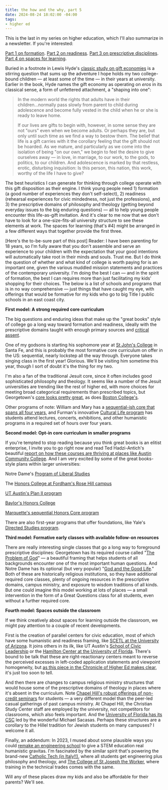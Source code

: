 ```yaml
---
title: the how and the why, part 5
date: 2024-08-24 18:02:00 -04:00
tags:
- higher ed
---
```


This is the last in my series on higher education, which I'll also summarize in a newsletter. If you're interested:

[Part 1 on formation](https://sarahendren.com/2024/06/10/the-how-and-the-why/).
[Part 2 on readiness](https://sarahendren.com/2024/06/14/the-how-and-the-why-part-2/).
[Part 3 on prescriptive disciplines](https://sarahendren.com/2024/06/21/the-how-and-the-why-part-3/).
[Part 4 on spaces for learning](https://sarahendren.com/2024/07/25/the-how-and-the-why-part-4/).

Buried in a footnote in Lewis Hyde's [classic study on gift economies](https://bookshop.org/p/books/the-gift-how-the-creative-spirit-transforms-the-world-lewis-hyde/18408257?ean=9781984897787) is a stirring question that sums up the adventure I hope holds my two college-bound children — at least some of the time — in their years at university. Earlier in the book, Hyde names the gift economy as operating on *eros* in its classical sense, a form of unfettered attachment, a "shaping into one": 

>In the modern world the rights that adults have in their children...normally pass slowly from parent to child during adolescence and become fully vested in the child when he or she is ready to leave home.
>
>If our lives are gifts to begin with, however, in some sense they are not "ours" even when we become adults. Or perhaps they are, but only until such time as we find a way to bestow them. The belief that life is a gift carries with it the corollary feeling that the gift should not be hoarded. As we mature, and particularly as we come into the isolation of being "on our own," we begin to feel the desire to give ourselves away — in love, in marriage, to our work, to the gods, to politics, to our children. And adolescence is marked by that restless, erotic, disturbing inquisition: Is this person, this nation, this work, worthy of the life I have to give?

The best heuristics I can generate for thinking through college operate with this gift disposition as their engine. I think young people need 1) formation (a good number of experiences they don't self-select), 2) readiness (rehearsal experiences for civic mindedness, not just the professions), and 3) the prescriptive domains of philosophy and theology (getting beyond everyday issues to the big enduring questions) — all to help young people encounter this life-as-gift invitation. And it's clear to me now that we don't have to look for a one-size-fits-all university structure to see these elements at work. The spaces for learning (that's #4) might be arranged in a few different ways that together provide the first three.

[Here's the to-be-sure part of this post] Reader: I have been parenting for 18 years, so I'm fully aware that you don't assemble and serve an experience to your children with the expectation that your good intentions will automatically take root in their minds and souls. Trust me. But I do think the question of whether and what kind of college is worth paying for is an important one, given the various muddled mission statements and practices of the contemporary university. I'm doing the best I can — and in the spirit of formation, the best I can requires more than just facilitating my kids' shopping for their choices. The below is a list of schools and programs that is in no way comprehensive — just things that have caught my eye, with offerings that would be formative for my kids who go to big Title I public schools in an east coast city.

**First model: A strong required core curriculum**

The big questions and enduring ideas that make up the "great books" style of college go a long way toward formation and readiness, ideally with the prescriptive domains taught with enough primary sources and [critical assent](https://sarahendren.com/2022/05/16/critical-assent/). 

One of my godsons is starting his sophomore year at [St John's College](https://www.sjc.edu/academic-programs/undergraduate) in Santa Fe, and this is probably the most formative core curriculum on offer in the US: sequential, nearly lockstep all the way through. Everyone takes singing class in the first year! Glorious. We'll be visiting him sometime this year, though I sort of doubt it's the thing for my two.

I'm also a fan of the traditional Jesuit core, since it often includes good sophisticated philosophy and theology. It seems like a number of the Jesuit universities are trending like the rest of higher ed,  with more choices for meeting broad categorical requirements than prescribed topics, but Georgetown's [core looks pretty great](https://college.georgetown.edu/academics/core-requirements/), as does [Boston College's](https://www.bc.edu/content/bc-web/schools/morrissey/undergraduate/core-curriculum/core-requirements.html).

Other programs of note: William and Mary has a [sequential-ish core that spans all four years](https://www.wm.edu/as/undergraduate/coll/), and Furman's innovative [Cultural Life program](https://www.furman.edu/academics/cultural-life-program/) has students attend lectures, concerts, exhibitions, and other humanistic programs in a required set of hours over four years.

**Second model: Opt-in core curriculum in smaller programs**

If you're tempted to stop reading because you think great books is an elitist enterprise, I invite you to go right now and read Ted Hadzi-Antich's beautiful [report on how these courses are thriving at places like Austin Community College](https://thepointmag.com/forms-of-life/a-renaissance-from-below/?mc_cid=fa6de4be4b). And I am very excited by some of the great books-style plans within larger universities:

Notre Dame's [Program of Liberal Studies](https://pls.nd.edu/)

The [Honors College at Fordham's Rose Hill campus](https://www.fordham.edu/fordham-college-at-rose-hill/honors-programs-societies-and-awards/honors-program/program-overview/curriculum-at-a-glance/)

[UT Austin's Plan II program](https://liberalarts.utexas.edu/plan2/)

[Baylor's Honors College](https://honors.baylor.edu/) 

[Marquette's sequential Honors Core program](https://bulletin.marquette.edu/resources-opportunities/marquette-core-curriculum/#requirementstext)

There are also first-year programs that offer foundations, like Yale's [Directed Studies program](https://directedstudies.yale.edu/). 

**Third model: Formative early classes with available follow-on resources**

There are really interesting single classes that go a long way to foreground prescriptive disciplines: Georgetown has its required course called "[The Problem of God](https://theology.georgetown.edu/about/problem-of-god/)" — a beautiful framing that helps students of all backgrounds encounter one of the most important human questions. And Notre Dame has its optional (but very popular) "[God and the Good Life](goodlife.nd.edu)." Both of these are historically religious institutions, so they have additional required core classes, plenty of ongoing resources in the prescriptive domains, campus ministry, and exposure to wisdom traditions of all kinds. But one could imagine this model working at lots of places — a small intervention in the form of a Great Questions class for all students, even without a further required core. 

**Fourth model: Spaces outside the classroom**

If we think creatively about spaces for learning outside the classroom, we might pay attention to a couple of recent developments.  

First is the creation of parallel centers for civic education, most of which have some humanistic and readiness framing, like [SCETL at the University of Arizona](https://scetl.asu.edu/). It joins others in its ilk, like UT Austin's [School of Civic Leadership](https://civicleadership.utexas.edu/) or the [Hamilton Center at the University of Florida](https://hamilton.center.ufl.edu/). There's bound to be talk that these are right-reactionary centers meant to reverse the perceived excesses in left-coded application statements and viewpoint homogeneity, but [as this piece in the Chronicle of Higher Ed makes clear](https://www.chronicle.com/article/will-republicans-save-the-humanities), it's just too soon to tell.

And then there are changes to campus religious ministry structures that would house some of the prescriptive domains of theology in places where it's absent in the curriculum. Note [Chapel Hill's robust offerings of non-credit seminars](https://www.ncstudycenter.org/seminars) for students — a very different model than the peer-led casual gatherings of past campus ministry. At Chapel Hill, the Christian Study Center staff are employed by the university, not competitors for classrooms, which also feels important. And the [University of Florida has its CSC](https://www.christianstudycenter.org/about) led by the wonderful Michael Sacasas. Perhaps these structures are a corollary to the Hillel tradition for Jewish students on many campuses? I welcome it all.    

Finally, an addendum: In 2023, I mused about some plausible ways you could [remake an engineering school](https://sarahendren.com/2023/05/16/ways-you-could-remake-an-engineering-school/) to give a STEM education real humanistic gravitas. I'm fascinated by the similar spirit that's powering the brand-new [Catholic Tech (in Italy!!)](https://catholic.tech/), where all students get engineering plus philosophy and theology, and [The College of St Joseph the Worker](https://www.collegeofstjoseph.com/), where training in the technical trades comes with the same. 

Will any of these places draw my kids and also be affordable for their parents? We'll see. 



 